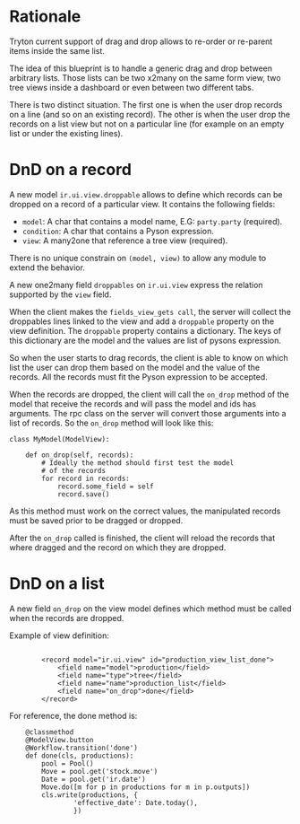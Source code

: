# Rationale #

Tryton current support of drag and drop allows to re-order or
re-parent items inside the same list.

The idea of this blueprint is to handle a generic drag and drop
between arbitrary lists. Those lists can be two x2many on the same
form view, two tree views inside a dashboard or even between two
different tabs.

There is two distinct situation. The first one is when the user drop records on a line (and so on an existing record). The other is when the user drop the records on a list view but not on a particular line (for example on an empty list or under the existing lines).


# DnD on a record #

A new model `ir.ui.view.droppable` allows to define which records
can be dropped on a record of a particular view. It contains the following
fields:

  * `model`: A char that contains a model name, E.G: `party.party` (required).
  * `condition`: A char that contains a Pyson expression.
  * `view`: A many2one that reference a tree view (required).

There is no unique constrain on `(model, view)` to allow any module to
extend the behavior.

A new one2many field `droppables` on `ir.ui.view` express the relation
supported by the `view` field.

When the client makes the `fields_view_gets call`, the server will
collect the droppables lines linked to the view and add a `droppable`
property on the view definition. The `droppable` property contains a
dictionary. The keys of this dictionary are the model and the values
are list of pysons expression.

So when the user starts to drag records, the client is able to know on
which list the user can drop them based on the model and the value of
the records. All the records must fit the Pyson expression to be
accepted.

When the records are dropped, the client will call the `on_drop` method
of the model that receive the records and will pass the model and ids
has arguments. The rpc class on the server will convert those
arguments into a list of records. So the `on_drop` method will look like
this:

```
class MyModel(ModelView):

    def on_drop(self, records):
        # Ideally the method should first test the model
        # of the records 
        for record in records:
            record.some_field = self
            record.save()
```

As this method must work on the correct values, the manipulated
records must be saved prior to be dragged or dropped.

After the `on_drop` called is finished, the client will reload the
records that where dragged and the record on which they are dropped.


# DnD on a list #

A new field `on_drop` on the view model defines which method must be called when the records are dropped.

Example of view definition:

```

        <record model="ir.ui.view" id="production_view_list_done">
            <field name="model">production</field>
            <field name="type">tree</field>
            <field name="name">production_list</field>
            <field name="on_drop">done</field>
        </record>
```

For reference, the done method is:

```
    @classmethod
    @ModelView.button
    @Workflow.transition('done')
    def done(cls, productions):
        pool = Pool()
        Move = pool.get('stock.move')
        Date = pool.get('ir.date')
        Move.do([m for p in productions for m in p.outputs])
        cls.write(productions, {
                'effective_date': Date.today(),
                })
```